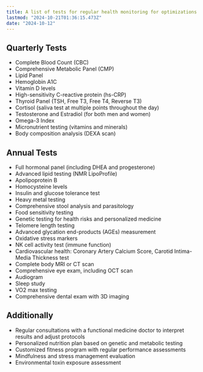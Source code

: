 ```yaml
---
title: A list of tests for regular health monitoring for optimizations
lastmod: "2024-10-21T01:36:15.473Z"
date: "2024-10-12"
---
```


## Quarterly Tests

- Complete Blood Count (CBC)
- Comprehensive Metabolic Panel (CMP)
- Lipid Panel
- Hemoglobin A1C
- Vitamin D levels
- High-sensitivity C-reactive protein (hs-CRP)
- Thyroid Panel (TSH, Free T3, Free T4, Reverse T3)
- Cortisol (saliva test at multiple points throughout the day)
- Testosterone and Estradiol (for both men and women)
- Omega-3 Index
- Micronutrient testing (vitamins and minerals)
- Body composition analysis (DEXA scan)

## Annual Tests

- Full hormonal panel (including DHEA and progesterone)
- Advanced lipid testing (NMR LipoProfile)
- Apolipoprotein B
- Homocysteine levels
- Insulin and glucose tolerance test
- Heavy metal testing
- Comprehensive stool analysis and parasitology
- Food sensitivity testing
- Genetic testing for health risks and personalized medicine
- Telomere length testing
- Advanced glycation end-products (AGEs) measurement
- Oxidative stress markers
- NK cell activity test (immune function)
- Cardiovascular health: Coronary Artery Calcium Score, Carotid Intima-Media Thickness test
- Complete body MRI or CT scan
- Comprehensive eye exam, including OCT scan
- Audiogram
- Sleep study
- VO2 max testing
- Comprehensive dental exam with 3D imaging

## Additionally

- Regular consultations with a functional medicine doctor to interpret results and adjust protocols
- Personalized nutrition plan based on genetic and metabolic testing
- Customized fitness program with regular performance assessments
- Mindfulness and stress management evaluation
- Environmental toxin exposure assessment
